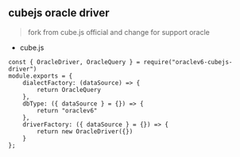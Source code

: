 
## cubejs oracle driver

> fork from cube.js official and change for support oracle

* cube.js

```code
const { OracleDriver, OracleQuery } = require("oraclev6-cubejs-driver")
module.exports = {
    dialectFactory: (dataSource) => {        
        return OracleQuery
    },
    dbType: ({ dataSource } = {}) => {
        return "oraclev6"
    },
    driverFactory: ({ dataSource } = {}) => {
        return new OracleDriver({})
    }
};
```
